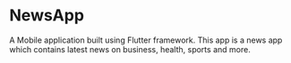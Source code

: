 # NewsApp
A Mobile application built using Flutter framework. This app is a news app which contains latest news on business, health, sports and more.
